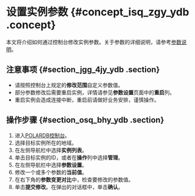 # 设置实例参数 {#concept_isq_zgy_ydb .concept}

本文将介绍如何通过控制台修改实例参数。关于参数的详细说明，请参考[参数说明](https://dev.mysql.com/doc/refman/5.6/en/server-system-variables.html)。

## 注意事项 {#section_jgg_4jy_ydb .section}

-   请按照控制台上规定的**修改范围**自定义参数值。
-   部分参数修改后需要重启实例，详情请参见**参数设置**页面中的**重启**列。
-   重启实例会造成连接中断，重启前请做好业务安排，谨慎操作。

## 操作步骤 {#section_osq_bhy_ydb .section}

1.  进入[POLARDB控制台](https://polardb.console.aliyun.com/)。
2.  选择目标实例所在的地域。
3.  在左侧导航栏中选择**实例列表**。
4.  单击目标实例的ID，或者在**操作**列中选择**管理**。
5.  在左侧导航栏中选择**参数设置**。
6.  修改一个或多个参数的**当前值**。
7.  在右下角的**参数变更对比**中，检查要修改的参数值。
8.  单击**提交修改**。在弹出的对话框中，单击**确认**。

